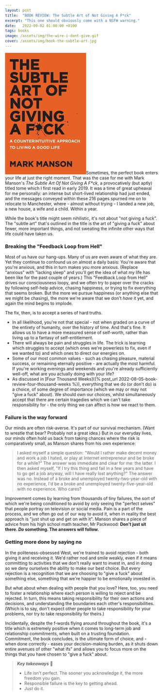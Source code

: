 ```yaml
---
layout: post
title:  "BOOK REVIEW: The Subtle Art of Not Giving A F*ck"
excerpt: "This one should obviously come with a NSFW warning."
date:   2022-09-02 01:00:00 +0100
tags: books
image: /assets/img/the-wire-i-dont-give.gif
cover: /assets/img/book-the-subtle-art.jpg
---
```


<img src="/assets/img/book-the-subtle-art.jpg" class="cover">Sometimes, the perfect book enters your life at just the right moment. That was the case for me with Mark Manson's _The Subtle Art Of Not Giving A F*ck_, a provocatively (but aptly) titled tome which I first read in early 2019. It was a time of great upheaval for me personally: an intense but short-lived relationship had just ended, and the messages conveyed within these 216 pages spurned me on to relocate to Manchester, where - almost without trying - I landed a new job, a new house, a wife and a child. Within a year.

While the book's title might seem nihilistic, it's not about "not giving a fuck". The "subtle art" that's outlined in the title is the art of "giving a fuck" about fewer, more important things, and not sweating the infinite other ways that life could have taken us.

### Breaking the "Feedback Loop from Hell"

Most of us have our hang-ups. Many of us are even aware of what they are. Yet they continue to confound us on almost a daily basis: You're aware that you're anxious, and this in turn makes you more anxious. (Replace "anxious" with "lacking sleep" and you'll get the idea of what my life has been like for the past couple of years.) This "Feedback Loop from Hell" drives our consciousness loopy, and we often try to paper over the cracks by following self-help advice, chasing happiness, or trying to fix everything that seems broken. But the more we pursue happiness (or anything else that we might be chasing), the more we're aware that we don't _have_ it yet, and again the mind begins to implode.

The fix, then, is to accept a series of hard truths. 

* In all likelihood, you're not that special - not when graded on a curve of the entirety of humanity, over the history of time. And that's fine. It allows us to have a more measured sense of self-worth, rather than living up to a fantasy of self-entitlement.
* There will always be pain and struggles in life. The trick is learning which struggles to accept (which ones we're powerless to fix, even if we wanted to) and which ones to direct our energies on.
* Some of our most common values - such as chasing pleasure, material success, or remaining eternally positive - are actually the most harmful. If you're working evenings and weekends and you're already sufficiently well-off, what are you actually doing with your life?
* As discussed in [Four Thousand Weeks]({% post_url 2022-08-05-book-review-four-thousand-weeks %}), everything that we do (or don't do) is a choice, of some degree of importance (which we may or may not "give a fuck" about). We should own our choices, whilst simultaneously accept that there are certain tragedies which we can't take responsibility for - the only thing we can affect is how we react to them.

### Failure is the way forward

Our minds are often risk-averse. It's part of our survival mechanism. (Want to wrestle that bear? Probably not a great idea.) But in our everyday lives, our minds often hold us back from taking chances where the risk is comparatively small, as Manson shares from his own experience:

> I asked myself a simple question: "Would I rather make decent money and work a job I hated, or play at Internet entrepreneur and be broke for a while?" The answer was immediate and clear for me: the latter. I then asked myself, "If I try this thing and fail in a few years and have to go get a job anyway, will I have really lost anything?" The answer was no. Instead of a broke and unemployed twenty-two-year-old with no experience, I'd be a broke and unemployed twenty-five-year-old with no experience. Who cares?

Improvement comes by learning from thousands of tiny failures, the sort of which we're being conditioned to avoid by only seeing the "perfect selves" that people portray on television or social media. Pain is a part of the process, and we often go out of our way to avoid it, when in reality the best approach is "just shut up and get on with it". Manson shares a piece of advice from his high school math teacher, Mr Packwood: **Don't just sit there. _Do_ something. The answers will follow.**

### Getting more done by saying no

In the politeness-obsessed West, we're trained to avoid rejection - both giving it and receiving it. We'd rather nod and smile weakly, even if it means committing to activities that we don't really want to invest in, and in doing so we deny ourselves the ability to make our best choice. But every rejection is a recognition that we are choosing to "give a fuck" about something else, something that we're happier to be emotionally invested in.

But what about when dealing with people that you love? Here, too, you need to foster a relationship where each person is willing to reject and be rejected. In turn, this means taking responsibility for their own actions and decisions, and understanding the boundaries each other's responsibilities. (Which is to say, don't expect other people to take responsibility for your problems, nor try to take responsibility for theirs.)

Incidentally, despite the f-words flying around throughout the book, it's a title which is extremely positive when it comes to long-term job and relationship commitments, when built on a trusting foundation. Commitment, the book concludes, is the ultimate form of choice, and - when done correctly - eases your decision-making burden, as it shuts down entire avenues of other "what ifs" and allows you to focus more on the things that you have chosen to "give a fuck" about.

> **_Key takeaways_** 📝  
> * Life isn't perfect. The sooner you acknowledge it, the more freedom you gain.
> * Responsible failure is the key to getting ahead.
> * Just do it.